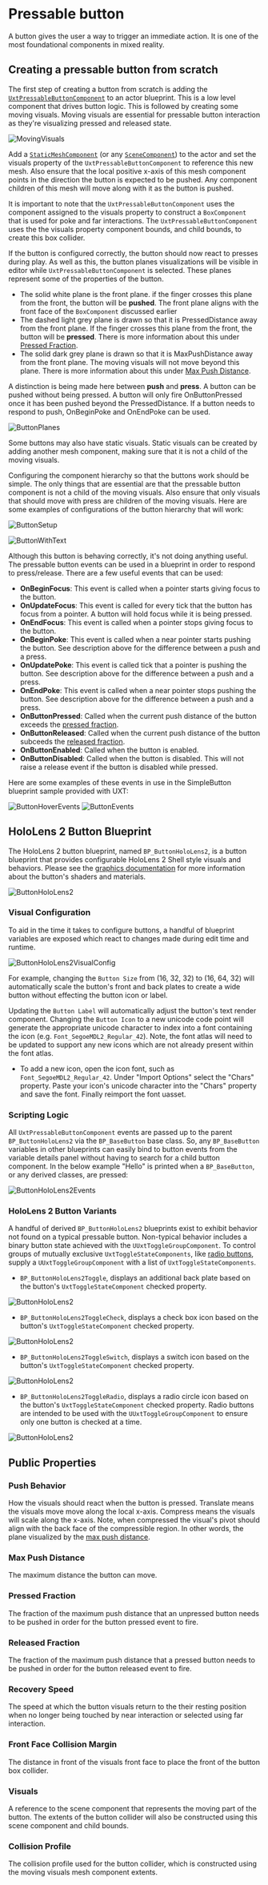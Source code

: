 # Pressable button

A button gives the user a way to trigger an immediate action. It is one of the most foundational components in mixed reality.

## Creating a pressable button from scratch

The first step of creating a button from scratch is adding the [`UxtPressableButtonComponent`](xref:_u_uxt_pressable_button_component) to an actor blueprint. This is a low level component that drives button logic. This is followed by creating some moving visuals. Moving visuals are essential for pressable button interaction as they're visualizing pressed and released state.

![MovingVisuals](Images/PressableButton/MovingVisuals.gif)

Add a [`StaticMeshComponent`](https://docs.unrealengine.com/en-US/Engine/Components/StaticMesh/index.html) (or any [`SceneComponent`](https://docs.unrealengine.com/en-US/API/Runtime/Engine/Components/USceneComponent/index.html)) to the actor and set the visuals property of the `UxtPressableButtonComponent` to reference this new mesh. Also ensure that the local positive x-axis of this mesh component points in the direction the button is expected to be pushed. Any component children of this mesh will move along with it as the button is pushed.

It is important to note that the `UxtPressableButtonComponent` uses the component assigned to the visuals property to construct a `BoxComponent` that is used for poke and far interactions. The `UxtPressableButtonComponent` uses the the visuals property component bounds, and child bounds, to create this box collider.

If the button is configured correctly, the button should now react to presses during play. As well as this, the button planes visualizations will be visible in editor while `UxtPressableButtonComponent` is selected. These planes represent some of the properties of the button.

- The solid white plane is the front plane. if the finger crosses this plane from the front, the button will be **pushed**. The front plane aligns with the front face of the `BoxComponent` discussed earlier
- The dashed light grey plane is drawn so that it is PressedDistance away from the front plane. If the finger crosses this plane from the front, the button will be **pressed**. There is more information about this under [Pressed Fraction](#pressed-fraction).
- The solid dark grey plane is drawn so that it is MaxPushDistance away from the front plane. The moving visuals will not move beyond this plane. There is more information about this under [Max Push Distance](#max-push-distance).

A distinction is being made here between **push** and **press**. A button can be pushed without being pressed. A button will only fire OnButtonPressed once it has been pushed beyond the PressedDistance. If a button needs to respond to push, OnBeginPoke and OnEndPoke can be used.

![ButtonPlanes](Images/PressableButton/ButtonPlanes.png)

Some buttons may also have static visuals. Static visuals can be created by adding another mesh component, making sure that it is not a child of the moving visuals.

Configuring the component hierarchy so that the buttons work should be simple. The only things that are essential are that the pressable button component is not a child of the moving visuals. Also ensure that only visuals that should move with press are children of the moving visuals. Here are some examples of configurations of the button hierarchy that will work:

![ButtonSetup](Images/PressableButton/ButtonSetup.png)

![ButtonWithText](Images/PressableButton/ButtonWithText.gif)

Although this button is behaving correctly, it's not doing anything useful. The pressable button events can be used in a blueprint in order to respond to press/release. There are a few useful events that can be used:

- **OnBeginFocus**: This event is called when a pointer starts giving focus to the button.
- **OnUpdateFocus**: This event is called for every tick that the button has focus from a pointer. A button will hold focus while it is being pressed.
- **OnEndFocus**: This event is called when a pointer stops giving focus to the button.
- **OnBeginPoke**: This event is called when a near pointer starts pushing the button. See description above for the difference between a push and a press.
- **OnUpdatePoke**: This event is called tick that a pointer is pushing the button. See description above for the difference between a push and a press.
- **OnEndPoke**: This event is called when a near pointer stops pushing the button. See description above for the difference between a push and a press.
- **OnButtonPressed**: Called when the current push distance of the button exceeds the [pressed fraction](#pressed-fraction).
- **OnButtonReleased**: Called when the current push distance of the button subceeds the [released fraction](#pressed-fraction).
- **OnButtonEnabled**: Called when the button is enabled.
- **OnButtonDisabled**: Called when the button is disabled. This will not raise a release event if the button is disabled while pressed.

Here are some examples of these events in use in the SimpleButton blueprint sample provided with UXT:

![ButtonHoverEvents](Images/PressableButton/ButtonHoverEvents.png)
![ButtonEvents](Images/PressableButton/ButtonEvents.png)

## HoloLens 2 Button Blueprint

The HoloLens 2 button blueprint, named `BP_ButtonHoloLens2`, is a button blueprint that provides configurable HoloLens 2 Shell style visuals and behaviors. Please see the [graphics documentation](Graphics.md) for more information about the button's shaders and materials.

![ButtonHoloLens2](Images/PressableButton/ButtonHoloLens2.png)

### Visual Configuration

To aid in the time it takes to configure buttons, a handful of blueprint variables are exposed which react to changes made during edit time and runtime. 

![ButtonHoloLens2VisualConfig](Images/PressableButton/ButtonHoloLens2VisualConfig.png)

For example, changing the `Button Size` from (16, 32, 32) to (16, 64, 32) will automatically scale the button's front and back plates to create a wide button without effecting the button icon or label.

Updating the `Button Label` will automatically adjust the button's text render component. Changing the `Button Icon` to a new unicode code point will generate the appropriate unicode character to index into a font containing the icon (e.g. `Font_SegoeMDL2_Regular_42`). Note, the font atlas will need to be updated to support any new icons which are not already present within the font atlas. 

- To add a new icon, open the icon font, such as `Font_SegoeMDL2_Regular_42`. Under "Import Options" select the "Chars" property. Paste your icon's unicode character into the "Chars" property and save the font. Finally reimport the font uasset.

### Scripting Logic

All `UxtPressableButtonComponent` events are passed up to the parent `BP_ButtonHoloLens2` via the `BP_BaseButton` base class. So, any `BP_BaseButton` variables in other blueprints can easily bind to button events from the variable details panel without having to search for a child button component. In the below example "Hello" is printed when a `BP_BaseButton`, or any derived classes, are pressed:

![ButtonHoloLens2Events](Images/PressableButton/ButtonHoloLens2Events.png)

### HoloLens 2 Button Variants

A handful of derived `BP_ButtonHoloLens2` blueprints exist to exhibit behavior not found on a typical pressable button. Non-typical behavior includes a binary button state achieved with the `UUxtToggleGroupComponent`. To control groups of mutually exclusive `UxtToggleStateComponents`, like [radio buttons](https://en.wikipedia.org/wiki/Radio_button), supply a `UUxtToggleGroupComponent` with a list of `UxtToggleStateComponents`.

- `BP_ButtonHoloLens2Toggle`, displays an additional back plate based on the button's `UxtToggleStateComponent` checked property.

![ButtonHoloLens2](Images/PressableButton/ButtonHoloLens2Toggle.png)

- `BP_ButtonHoloLens2ToggleCheck`, displays a check box icon based on the button's `UxtToggleStateComponent` checked property.

![ButtonHoloLens2](Images/PressableButton/ButtonHoloLens2Check.png)

- `BP_ButtonHoloLens2ToggleSwitch`, displays a switch icon based on the button's `UxtToggleStateComponent` checked property.

![ButtonHoloLens2](Images/PressableButton/ButtonHoloLens2Switch.png)

- `BP_ButtonHoloLens2ToggleRadio`, displays a radio circle icon based on the button's `UxtToggleStateComponent` checked property. Radio buttons are intended to be used with the `UUxtToggleGroupComponent` to ensure only one button is checked at a time.

![ButtonHoloLens2](Images/PressableButton/ButtonHoloLens2Radio.png)

## Public Properties

### Push Behavior
How the visuals should react when the button is pressed. Translate means the visuals move move along the local x-axis. Compress means the visuals will scale along the x-axis. Note, when compressed the visual's pivot should align with the back face of the compressible region. In other words, the plane visualized by the [max push distance](#max-push-distance).

### Max Push Distance
The maximum distance the button can move.

### Pressed Fraction
The fraction of the maximum push distance that an unpressed button needs to be pushed in order for the button pressed event to fire.

### Released Fraction
The fraction of the maximum push distance that a pressed button needs to be pushed in order for the button released event to fire.

### Recovery Speed
The speed at which the button visuals return to the their resting position when no longer being touched by near interaction or selected using far interaction.

### Front Face Collision Margin
The distance in front of the visuals front face to place the front of the button box collider.

### Visuals
A reference to the scene component that represents the moving part of the button. The extents of the button collider will also be constructed using this scene component and child bounds.

### Collision Profile
The collision profile used for the button collider, which is constructed using the moving visuals mesh component extents.